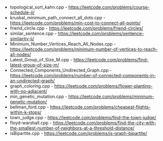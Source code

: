 - topological_sort_kahn.cpp - https://leetcode.com/problems/course-schedule-ii/
- kruskal_minimum_path_connect_all_dots.cpp - https://leetcode.com/problems/min-cost-to-connect-all-points/
- friend_circle.cpp - https://leetcode.com/problems/friend-circles/        
- similar_sentence.cpp - https://leetcode.com/problems/sentence-similarity-ii/
- Minimum_Number_Vertices_Reach_All_Nodes.cpp - https://leetcode.com/problems/minimum-number-of-vertices-to-reach-all-nodes/
- Latest_Group_of_Size_M.cpp - https://leetcode.com/problems/find-latest-group-of-size-m/
- Connected_Components_Undirected_Graph.cpp - https://leetcode.com/problems/number-of-connected-components-in-an-undirected-graph/
- graph_coloring.cpp - https://leetcode.com/problems/flower-planting-with-no-adjacent/
- min_genetic_mutation.cpp - https://leetcode.com/problems/minimum-genetic-mutation/        
- bellman_ford.cpp - https://leetcode.com/problems/cheapest-flights-within-k-stops/
- town_judge.cpp - https://leetcode.com/problems/find-the-town-judge/
- floyd-warshall.cpp - https://leetcode.com/problems/find-the-city-with-the-smallest-number-of-neighbors-at-a-threshold-distance/
- isBipartite.cpp - https://leetcode.com/problems/is-graph-bipartite/
